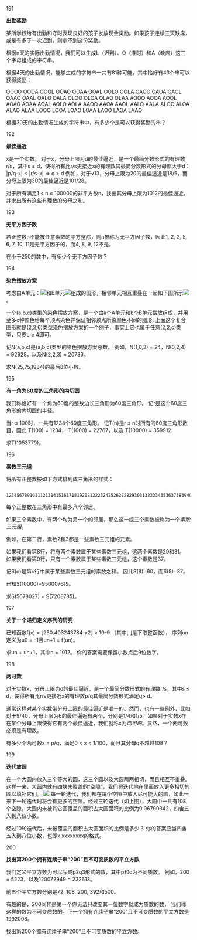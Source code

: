 191

**出勤奖励**

某所学校给有出勤和守时表现良好的孩子发放现金奖励。如果孩子连续三天缺席，或是有多于一次迟到，则拿不到这份奖励。

根据n天的实际出勤情况，我们可以生成L（迟到）、O（准时）和A（缺席）这三个字母组成的字符串。

根据4天的出勤情况，能够生成的字符串一共有81种可能，其中恰好有43个串可以获得奖励：

OOOO OOOA OOOL OOAO OOAA OOAL OOLO OOLA OAOO OAOA
OAOL OAAO OAAL OALO OALA OLOO OLOA OLAO OLAA AOOO
AOOA AOOL AOAO AOAA AOAL AOLO AOLA AAOO AAOA AAOL
AALO AALA ALOO ALOA ALAO ALAA LOOO LOOA LOAO LOAA
LAOO LAOA LAAO

根据30天的出勤情况生成的字符串中，有多少个是可以获得奖励的串？


192

**最佳逼近**

x是一个实数。
对于x，分母上限为d的最佳逼近，是一个最简分数形式的有理数r/s，其中s ≤ d，使得所有比r/s更接近x的有理数其最简分数形式的分母都大于d：
|p/q-x| < |r/s-x| ⇒ q > d
例如，对于√13，分母上限为20的最佳逼近是18/5，而分母上限为30的最佳逼近是101/28。

对于所有满足1 < n ≤ 100000的非平方数n，找出其分母上限为1012的最佳逼近，并求出所有这些有理数的分母之和。



193

**无平方因子数**

若正整数n不能被任意素数的平方整除，则n被称为无平方因子数，因此1, 2, 3, 5, 6, 7, 10, 11是无平方因子的，而4, 8, 9, 12不是。

在小于250的数中，有多少个无平方因子数？

194

**染色摆放方案**

考虑由A单元：![](https://projecteuler.net/project/images/p194_GraphA.png)和B单元![](https://projecteuler.net/project/images/p194_GraphB.png)组成的图形，相邻单元相互重叠在一起如下图所示![](https://projecteuler.net/project/images/p194_Fig.png)。

一个(a,b,c)类型的染色摆放方案，是一个由a个A单元和b个B单元摆放组成，并用至多c种颜色给每个顶点染色并保证相邻顶点所染颜色不同的图形.
上面这个复合图形就是(2,2,6)类型染色摆放方案的一个例子，事实上它也属于任意(2,2,c)类型，只要c ≥ 4即可。

记N(a,b,c)是(a,b,c)类型的染色摆放方案总数。
例如，N(1,0,3) = 24，N(0,2,4) = 92928，以及N(2,2,3) = 20736。

求N(25,75,1984)的最后8位小数。

195

**有一角为60度的三角形的内切圆**

我们称恰好有一个角为60度的整数边长三角形为60度三角形。
记r是这个60度三角形的内切圆的半径。

当r ≤ 100时，一共有1234个60度三角形。
记T(n)是r ≤ n时所有的60度三角形数目，因此
T(100) = 1234，  T(1000) = 22767，以及  T(10000) = 359912.

求T(1053779)。

196

**素数三元组**

将所有正整数按如下方式排列成三角形的样式：

           123456789101112131415161718192021222324252627282930313233343536373839404142434445464748495051525354555657585960616263646566......

每个正整数在三角形中有最多八个邻居。

如果三个素数中，有两个均为另一个的邻居，那么这一组三个素数被称为一个*素数三元组*。

例如，在第二行，素数2和3都是一些素数三元组的元素。

如果我们看第8行，将有两个素数属于某些素数三元组，这两个素数是29和31。
如果我们看第9行，只有一个素数属于某些素数三元组，这个素数是37。

记S(n)是第n行中属于某些素数三元组的素数之和。
因此S(8)=60，而S(9)=37。

已知S(10000)=950007619。

求S(5678027) + S(7208785)。


197

**关于一个递归定义序列的研究**

已知函数f(x) = ⌊230.403243784-x2⌋ × 10-9 （其中⌊ ⌋是下取整函数），
序列un定义为u0 = -1且un+1 = f(un)。

求un + un+1，其中n = 1012。
你的答案需要保留小数点后9位数字。


198

**两可数**

对于实数x，分母上限为d的最佳逼近，是一个最简分数形式的有理数r/s，其中s ≤ d，使得所有比r/s更接近x的有理数p/q其最简分数形式满足q> d。

通常这样对某个实数带分母上限的最佳逼近是唯一的。然而，也有一些例外，比如对于9/40，分母上限为6的最佳逼近有两个，分别是1/4和1/5。如果对于实数x存在某个分母上限使得它有两个最佳逼近，我们就称x为*两可的*。显然，一个两可数必须是有理数。

有多少个两可数x = p/q，满足0 < x < 1/100，而且其分母q不超过108？

199

**迭代放圆**

在一个大圆内放入三个等大的圆，这三个圆以及大圆两两相切，而且相互不重叠。这样一来，大圆内就有四块未覆盖的“空隙”，我们将迭代地在里面放入更多相切的圆以填补它们。
![](https://projecteuler.net/project/images/p199_circles_in_circles.gif)
每一轮迭代，我们都在每个空隙中放入尽可能大的圆，如此一来下一轮迭代时将会有更多的空隙。经过三轮迭代（如上图），大圆中一共有108个空隙，大圆内未被其它圆覆盖的面积占大圆面积的比例为0.06790342，四舍五入到八位小数。

经过10轮迭代后，未被覆盖的面积占大圆面积的比例是多少？
你的答案应当四舍五入到八位小数，也即x.xxxxxxxx的格式。

200

**找出第200个拥有连续子串“200”且不可变质数的平立方数**

我们定义平立方数为可以写成p2q3形式的数，其中p和q为不同质数。
例如，200 = 5223，以及120072949 = 232613。

前五个平立方数分别是72, 108, 200, 392和500。

有趣的是，200同样是第一个你无法只改变其一位数字就成为质数的数， 我们称这样的数为不可变质数的。下一个拥有连续子串“200”且不可变质数的平立方数是1992008。

找出第200个拥有连续子串“200”且不可变质数的平立方数。
